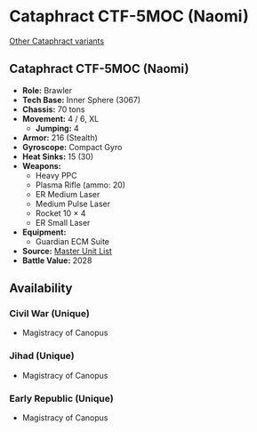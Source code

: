 # Cataphract CTF-5MOC (Naomi)

[Other Cataphract variants](../cataphract.md)

## Cataphract CTF-5MOC (Naomi)
- **Role:** Brawler
- **Tech Base:** Inner Sphere (3067)
- **Chassis:** 70 tons
- **Movement:** 4 / 6, XL
  - **Jumping:** 4
- **Armor:** 216 (Stealth)
- **Gyroscope:** Compact Gyro
- **Heat Sinks:** 15 (30)
- **Weapons:**
  - Heavy PPC
  - Plasma Rifle (ammo: 20)
  - ER Medium Laser
  - Medium Pulse Laser
  - Rocket 10 × 4
  - ER Small Laser
- **Equipment:**
  - Guardian ECM Suite
- **Source:** [Master Unit List](http://masterunitlist.info/Unit/Details/476/cataphract-ctf-5moc-naomi)
- **Battle Value:** 2028

## Availability

### Civil War (Unique)
- Magistracy of Canopus

### Jihad (Unique)
- Magistracy of Canopus

### Early Republic (Unique)
- Magistracy of Canopus

